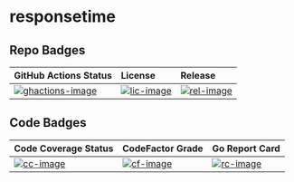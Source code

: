 # responsetime

## Repo Badges
| GitHub Actions Status | License | Release |
|:----------------------|:--------|:--------|
| [![ghactions-image][]][ghactions-site] | [![lic-image][]][lic-site] | [![rel-image][]][rel-site] |

[ghactions-image]: https://github.com/andyschwabe/responsetime/workflows/build/badge.svg
[ghactions-site]: https://github.com/andyschwabe/responsetime/actions
[lic-image]: https://img.shields.io/github/license/andyschwabe/responsetime.svg
[lic-site]: https://opensource.org/licenses/GPL-3.0
[rel-image]: https://img.shields.io/github/release/AndySchwabe/responsetime.svg
[rel-site]: https://github.com/AndySchwabe/responsetime/releases

## Code Badges
| Code Coverage Status | CodeFactor Grade | Go Report Card |
|:---------------------|:-----------------|:---------------|
| [![cc-image][]][cc-site] | [![cf-image][]][cf-site] | [![rc-image][]][rc-site] |

[cc-image]: https://codecov.io/gh/AndySchwabe/responsetime/branch/master/graph/badge.svg
[cc-site]: https://codecov.io/gh/AndySchwabe/responsetime
[cf-image]: https://www.codefactor.io/repository/github/andyschwabe/responsetime/badge
[cf-site]:https://www.codefactor.io/repository/github/andyschwabe/responsetime
[rc-image]: https://goreportcard.com/badge/github.com/AndySchwabe/responsetime
[rc-site]: https://goreportcard.com/report/github.com/AndySchwabe/responsetime
